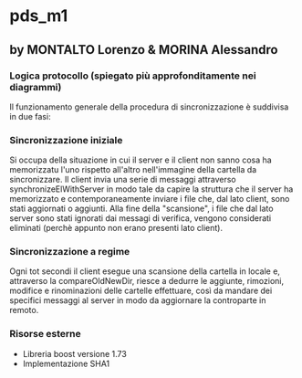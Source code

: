 # pds_m1

## by MONTALTO Lorenzo & MORINA Alessandro


### Logica protocollo (spiegato più approfonditamente nei diagrammi)

Il funzionamento generale della procedura di sincronizzazione è suddivisa in due fasi:

### Sincronizzazione iniziale 

Si occupa della situazione in cui il server e il client non sanno cosa ha memorizzatu l'uno rispetto all'altro
nell'immagine della cartella da sincronizzare. Il client invia una serie di messaggi attraverso synchronizeElWithServer
in modo tale da capire la struttura che il server ha memorizzato e contemporaneamente inviare i file che, dal lato client,
sono stati aggiornati o aggiunti. Alla fine della "scansione", i file che dal lato server sono stati ignorati dai messagi
di verifica, vengono considerati eliminati (perchè appunto non erano presenti lato client).

### Sincronizzazione a regime

Ogni tot secondi il client esegue una scansione della cartella in locale e, attraverso la compareOldNewDir, riesce a
dedurre le aggiunte, rimozioni, modifice e rinominazioni delle cartelle effettuare, così da mandare dei specifici
messaggi al server in modo da aggiornare la controparte in remoto.

### Risorse esterne

- Libreria boost versione 1.73
- Implementazione SHA1
